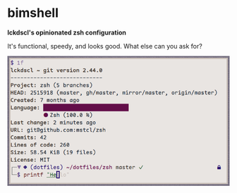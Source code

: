 # bimshell

__lckdscl's opinionated zsh configuration__

It's functional, speedy, and looks good. What else can you ask for?

![preview](preview.png)
